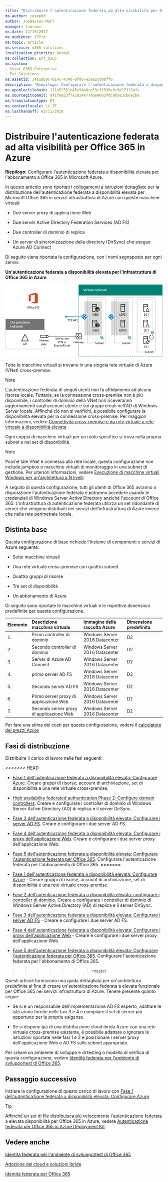 ```yaml
---
title: "Distribuire l'autenticazione federata ad alta visibilità per Office 365 in Azure"
ms.author: josephd
author: JoeDavies-MSFT
manager: laurawi
ms.date: 12/15/2017
ms.audience: ITPro
ms.topic: article
ms.service: o365-solutions
localization_priority: Normal
ms.collection: Ent_O365
ms.custom:
- Strat_O365_Enterprise
- Ent_Solutions
ms.assetid: 34b1ab9c-814c-434d-8fd0-e5a82cd9bff6
description: "Riepilogo: Configurare l'autenticazione federata a disponibilità elevata per l'abbonamento a Office 365 in Microsoft Azure."
ms.openlocfilehash: 111e52531e45e54b8ce53c3f530e9c9d273f24fc
ms.sourcegitcommit: 9f1fe023f7e2924477d6e9003fdc805e3cb6e2be
ms.translationtype: HT
ms.contentlocale: it-IT
ms.lasthandoff: 01/11/2018
---
```

# <a name="deploy-high-availability-federated-authentication-for-office-365-in-azure"></a>Distribuire l'autenticazione federata ad alta visibilità per Office 365 in Azure

 **Riepilogo:** Configurare l'autenticazione federata a disponibilità elevata per l'abbonamento a Office 365 in Microsoft Azure.
  
In questo articolo sono riportati i collegamenti a istruzioni dettagliate per la distribuzione dell'autenticazione federata a disponibilità elevata per Microsoft Office 365 in servizi infrastruttura di Azure con queste macchine virtuali:
  
- Due server proxy di applicazione Web
    
- Due server Active Directory Federation Services (AD FS)
    
- Due controller di dominio di replica
    
- Un server di sincronizzazione della directory (DirSync) che esegue Azure AD Connect
    
Di seguito viene riportata la configurazione, con i nomi segnaposto per ogni server.
  
**Un'autenticazione federata a disponibilità elevata per l'infrastruttura di Office 365 in Azure**

![La configurazione finale dell'infrastruttura di autenticazione federata di Office 365 con disponibilità elevata](images/c5da470a-f2aa-489a-a050-df09b4d641df.png)
  
Tutte le macchine virtuali si trovano in una singola rete virtuale di Azure (VNet) cross-premise. 
  
> [!NOTE]
> L'autenticazione federata di singoli utenti non fa affidamento ad alcuna risorsa locale. Tuttavia, se la connessione cross-premise non è più disponibile, i controller di dominio della VNet non riceveranno aggiornamenti sugli account utente e sui gruppi creati nell'AD di Windows Server locale. Affinché ciò non si verifichi, è possibile configurare la disponibilità elevata per la connessione cross-premise. Per maggiori informazioni, vedere [Connettività cross-premise e da rete virtuale a rete virtuale a disponibilità elevata]((https://docs.microsoft.com/azure/vpn-gateway/vpn-gateway-highlyavailable))
  
Ogni coppia di macchine virtuali per un ruolo specifico si trova nella propria subnet e nel set di disponibilità.
  
> [!NOTE]
> Poiché tale VNet è connessa alla rete locale, questa configurazione non include jumpbox o macchine virtuali di monitoraggio in una subnet di gestione. Per ulteriori informazioni, vedere [Esecuzione di macchine virtuali Windows per un'architettura a N livelli]((https://docs.microsoft.com/azure/guidance/guidance-compute-n-tier-vm)). 
  
A seguito di questa configurazione, tutti gli utenti di Office 365 avranno a disposizione l'autenticazione federata e potranno accedere usando le credenziali di Windows Server Active Directory anziché l'account di Office 365. L'infrastruttura di autenticazione federata utilizza un set ridondante di server che vengono distribuiti nei servizi dell'infrastruttura di Azure invece che nella rete perimetrale locale.
  
## <a name="bill-of-materials"></a>Distinta base

Questa configurazione di base richiede l'insieme di componenti e servizi di Azure seguente:
  
- Sette macchine virtuali
    
- Una rete virtuale cross-premise con quattro subnet
    
- Quattro gruppi di risorse
    
- Tre set di disponibilità
    
- Un abbonamento di Azure
    
Di seguito sono riportate le macchine virtuali e le rispettive dimensioni predefinite per questa configurazione.
  
|**Elemento**|**Descrizione macchina virtuale**|**Immagine della raccolta Azure**|**Dimensione predefinita**|
|:-----|:-----|:-----|:-----|
|1.  <br/> |Primo controller di dominio  <br/> |Windows Server 2016 Datacenter  <br/> |D2  <br/> |
|2.  <br/> |Secondo controller di dominio  <br/> |Windows Server 2016 Datacenter  <br/> |D2  <br/> |
|3.  <br/> |Server di Azure AD Connect  <br/> |Windows Server 2016 Datacenter  <br/> |D2  <br/> |
|4.  <br/> |primo server AD FS  <br/> |Windows Server 2016 Datacenter  <br/> |D2  <br/> |
|5.  <br/> |Secondo server AD FS  <br/> |Windows Server 2016 Datacenter  <br/> |D2  <br/> |
|6.  <br/> |Primo server proxy di applicazione Web  <br/> |Windows Server 2016 Datacenter  <br/> |D2  <br/> |
|7.  <br/> |Secondo server proxy di applicazione Web  <br/> |Windows Server 2016 Datacenter  <br/> |D2  <br/> |
   
Per fare una stima dei costi per questa configurazione, vedere il [calcolatore dei prezzi Azure]((https://azure.microsoft.com/pricing/calculator/))
  
## <a name="phases-of-deployment"></a>Fasi di distribuzione

Distribuire il carico di lavoro nelle fasi seguenti:
  
<<<<<<< HEAD
- [Fase 1 dell'autenticazione federata a disponibilità elevata: Configurare Azure](high-availability-federated-authentication-phase-1-configure-azure.md). Creare gruppi di risorse, account di archiviazione, set di disponibilità e una rete virtuale cross-premise.
    
- [High availability federated authentication Phase 2: Configure domain controllers](high-availability-federated-authentication-phase-2-configure-domain-controllers.md). Creare e configurare i controller di dominio di Windows Server Active Directory (AD) di replica e il server DirSync.
    
- [Fase 3 dell'autenticazione federata a disponibilità elevata: Configurare i server AD FS](high-availability-federated-authentication-phase-3-configure-ad-fs-servers.md). Creare e configurare i due server AD FS.
    
- [Fase 4 dell'autenticazione federata a disponibilità elevata: Configurare i proxy dell'applicazione Web](high-availability-federated-authentication-phase-4-configure-web-application-pro.md). Creare e configurare i due server proxy dell'applicazione Web.
    
- [Fase 5 dell'autenticazione federata a disponibilità elevata: Configurare l'autenticazione federata per Office 365](high-availability-federated-authentication-phase-5-configure-federated-authentic.md). Configurare l'autenticazione federata per l'abbonamento di Office 365. =======
- [Fase 1 dell'autenticazione federata a disponibilità elevata: Configurare Azure](high-availability-federated-authentication-phase-1-configure-azure.md) - Creare gruppi di risorse, account di archiviazione, set di disponibilità e una rete virtuale cross-premise.
    
- [Fase 2 dell'autenticazione federata a disponibilità elevata: configurare i controller di dominio](high-availability-federated-authentication-phase-2-configure-domain-controllers.md). Creare e configurare i controller di dominio di Windows Server Active Directory (AD) di replica e il server DirSync.
    
- [Fase 3 dell'autenticazione federata a disponibilità elevata: Configurare i server AD FS](high-availability-federated-authentication-phase-3-configure-ad-fs-servers.md) - Creare e configurare i due server AD FS.
    
- [Fase 4 dell'autenticazione federata a disponibilità elevata: Configurare i proxy dell'applicazione Web](high-availability-federated-authentication-phase-4-configure-web-application-pro.md) - Creare e configurare i due server proxy dell'applicazione Web.
    
- [Fase 5 dell'autenticazione federata a disponibilità elevata: Configurare l'autenticazione federata per Office 365](high-availability-federated-authentication-phase-5-configure-federated-authentic.md). Configurare l'autenticazione federata per l'abbonamento di Office 365.
>>>>>>> master
    
Questi articoli forniscono una guida dettagliata per un'architettura predefinita al fine di creare un'autenticazione federata a elevata funzionale per Office 365 nei servizi infrastruttura di Azure. Tenere presente quanto segue:
  
- Se si è un responsabile dell'implementazione AD FS esperto, adattare le istruzione fornite nelle fasi 3 e 4 e compilare il set di server più opportuno per le proprie esigenze.
    
- Se si dispone già di una distribuzione cloud ibrida Azure con una rete virtuale cross-premise esistente, è possibile adattare o ignorare le istruzioni riportate nelle fasi 1 e 2 e posizionare i server proxy dell'applicazione Web e AD FS sulle subnet appropriate.
    
Per creare un ambiente di sviluppo e di testing o modello di verifica di questa configurazione, vedere [Identità federata per l'ambiente di sviluppo/test di Office 365](federated-identity-for-your-office-365-dev-test-environment.md).
  
## <a name="next-step"></a>Passaggio successivo

Iniziare la configurazione di questo carico di lavoro con [Fase 1 dell'autenticazione federata a disponibilità elevata: Configurare Azure](high-availability-federated-authentication-phase-1-configure-azure.md). 
  
> [!TIP]
> Affinché un set di file distribuisca più velocemente l'autenticazione federata a elevata disponibilità per Office 365 in Azure, vedere [Autenticazione federata per Office 365 in Azure Deployment Kit]((https://gallery.technet.microsoft.com/Federated-Authentication-8a9f1664)). 
  
## <a name="see-also"></a>Vedere anche

[Identità federata per l'ambiente di sviluppo/test di Office 365](federated-identity-for-your-office-365-dev-test-environment.md)
  
[Adozione del cloud e soluzioni ibride](cloud-adoption-and-hybrid-solutions.md)

[Identità federata per Office 365](https://support.office.com/article/Understanding-Office-365-identity-and-Azure-Active-Directory-06a189e7-5ec6-4af2-94bf-a22ea225a7a9#bk_federated)


